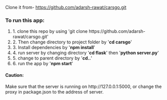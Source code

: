 
Clone it from- https://github.com/adarsh-rawat/carsgo.git


<h3>To run this app:</h3>
<ol>
  <li>1. clone this repo by using 'git clone https://github.com/adarsh-rawat/carsgo.git'</li>
  <li>2. Then change directory to project folder by '<b>cd carsgo</b>'</li>
  <li>3. Install dependencies by '<b>npm install</b>'</li>
  <li>4. run server by changing directory '<b>cd flask</b>' then '<b>python server.py</b>'</li>
  <li>5. change to parent directory by '<b>cd..</b>'</li>
  <li>6. run the app by '<b>npm start</b>'</li>
 </ol>
 
 <h4>Caution:</h4>
 Make sure that the server is running on http://127.0.0.1:5000, or change the proxy in package.json to the address of server.
